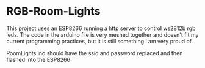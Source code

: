 # RGB-Room-Lights

This project uses an ESP8266 running a http server to control ws2812b rgb leds. The code in the arduino file is very meshed together and doesn't fit my current programming practices, but it is still something i am very proud of.

RoomLights.ino should have the ssid and password replaced and then flashed into the ESP8266
